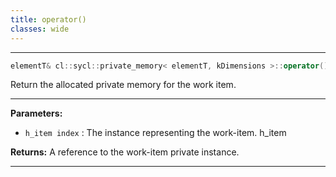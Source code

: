 ```yaml
---
title: operator()
classes: wide
---
```



---

```cpp
elementT& cl::sycl::private_memory< elementT, kDimensions >::operator()(const h_item< kDimensions > &index)
```


Return the allocated private memory for the work item. 


---
**Parameters:**

 - `h_item index`
: The  instance representing the work-item. h_item

**Returns:** A reference to the work-item private instance. 

---
